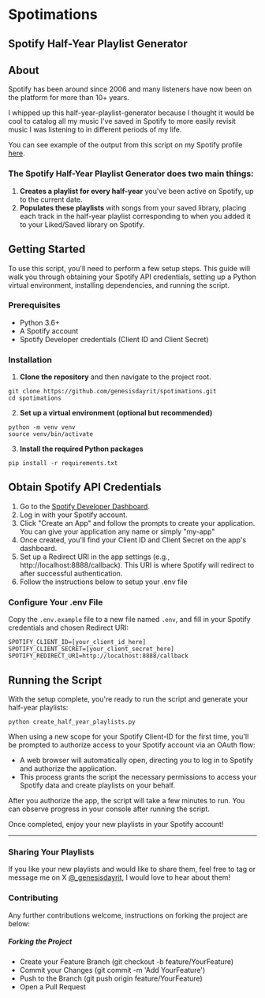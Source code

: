 # Spotimations

## Spotify Half-Year Playlist Generator 

## About

Spotify has been around since 2006 and many listeners have now been on the platform for more than 10+ years.

I whipped up this half-year-playlist-generator because I thought it would be cool to catalog all my music I've saved in Spotify to more easily revisit music I was listening to in different periods of my life.

You can see example of the output from this script on my Spotify profile [here](https://open.spotify.com/user/dayritg?si=bd153e475e8441d7).

###  The Spotify Half-Year Playlist Generator does two main things:
1. **Creates a playlist for every half-year** you've been active on Spotify, up to the current date.
2. **Populates these playlists** with songs from your saved library, placing each track in the half-year playlist corresponding to when you added it to your Liked/Saved library on Spotify.

## Getting Started

To use this script, you'll need to perform a few setup steps. This guide will walk you through obtaining your Spotify API credentials, setting up a Python virtual environment, installing dependencies, and running the script.

### Prerequisites
- Python 3.6+
- A Spotify account
- Spotify Developer credentials (Client ID and Client Secret)

### Installation
1. **Clone the repository** and then navigate to the project root.

```
git clone https://github.com/genesisdayrit/spotimations.git
cd spotimations
```

2. **Set up a virtual environment (optional but recommended)**

```
python -m venv venv
source venv/bin/activate
```

3. **Install the required Python packages**

```
pip install -r requirements.txt
```

## **Obtain Spotify API Credentials**
1. Go to the [Spotify Developer Dashboard](https://developer.spotify.com/dashboard/applications).
2. Log in with your Spotify account.
3. Click "Create an App" and follow the prompts to create your application. You can give your application any name or simply "my-app"
4. Once created, you'll find your Client ID and Client Secret on the app's dashboard.
5. Set up a Redirect URI in the app settings (e.g., http://localhost:8888/callback). This URI is where Spotify will redirect to after successful authentication.
6. Follow the instructions below to setup your .env file

### **Configure Your .env File**

Copy the `.env.example` file to a new file named `.env`, and fill in your Spotify credentials and chosen Redirect URI:
```
SPOTIFY_CLIENT_ID=[your_client_id_here]
SPOTIFY_CLIENT_SECRET=[your_client_secret_here]
SPOTIFY_REDIRECT_URI=http://localhost:8888/callback
```

## **Running the Script** 
With the setup complete, you're ready to run the script and generate your half-year playlists:

```
python create_half_year_playlists.py
```

When using a new scope for your Spotify Client-ID for the first time, you'll be prompted to authorize access to your Spotify account via an OAuth flow:
- A web browser will automatically open, directing you to log in to Spotify and authorize the application.
- This process grants the script the necessary permissions to access your Spotify data and create playlists on your behalf.

After you authorize the app, the script will take a few minutes to run. You can observe progress in your console after running the script. 

Once completed, enjoy your new playlists in your Spotify account!

---

### Sharing Your Playlists
If you like your new playlists and would like to share them, feel free to tag or message me on X [@_genesisdayrit](https://twitter.com/_genesisdayrit), I would love to hear about them!

### Contributing
Any further contributions welcome, instructions on forking the project are below:

##### Forking the Project
- Create your Feature Branch (git checkout -b feature/YourFeature)
- Commit your Changes (git commit -m 'Add YourFeature')
- Push to the Branch (git push origin feature/YourFeature)
- Open a Pull Request
